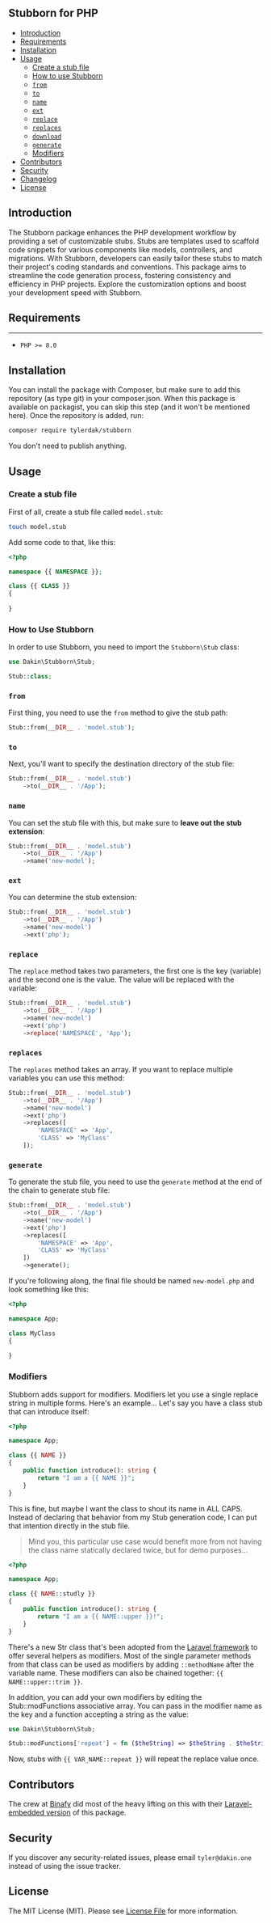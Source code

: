 ## Stubborn for PHP

- [Introduction](#introduction)
- [Requirements](#requirements)
- [Installation](#installation)
- [Usage](#usage)
    - [Create a stub file](#create-a-stub-file)
    - [How to use Stubborn](#how-using-stubborn)
    - [`from`](#from)
    - [`to`](#to)
    - [`name`](#name)
    - [`ext`](#ext)
    - [`replace`](#replace)
    - [`replaces`](#replaces)
    - [`download`](#download)
    - [`generate`](#generate)
    - [Modifiers](#modifiers)
- [Contributors](#contributors)
- [Security](#security)
- [Changelog](#changelog)
- [License](#license)

<a name="introduction"></a>
## Introduction

The Stubborn package enhances the PHP development workflow by providing a set of customizable stubs. Stubs are templates used to scaffold code snippets for various components like models, controllers, and migrations. With Stubborn, developers can easily tailor these stubs to match their project's coding standards and conventions. This package aims to streamline the code generation process, fostering consistency and efficiency in PHP projects. Explore the customization options and boost your development speed with Stubborn.

<a name="requirements"></a>
## Requirements

***
- ```PHP >= 8.0```


<a name="installation"></a>
## Installation

You can install the package with Composer, but make sure to add this repository (as type git) in your composer.json. When this package is available on packagist, you can skip this step (and it won't be mentioned here).
Once the repository is added, run:
```bash
composer require tylerdak/stubborn
```

You don't need to publish anything.

<a name="usage"></a>
## Usage

<a name="create-a-stub-file"></a>
### Create a stub file
First of all, create a stub file called `model.stub`:

```bash
touch model.stub
```

Add some code to that, like this:

```php
<?php

namespace {{ NAMESPACE }};

class {{ CLASS }}
{
    
}
```

<a name="how-using-stubborn"></a>
### How to Use Stubborn

In order to use Stubborn, you need to import the `Stubborn\Stub` class:

```php
use Dakin\Stubborn\Stub;

Stub::class;
```

<a name="from"></a>
### `from`

First thing, you need to use the `from` method to give the stub path:

```php
Stub::from(__DIR__ . 'model.stub');
```

<a name="to"></a>
### `to`

Next, you'll want to specify the destination directory of the stub file:

```php
Stub::from(__DIR__ . 'model.stub')
    ->to(__DIR__ . '/App');
```

<a name="name"></a>
### `name`

You can set the stub file with this, but make sure to **leave out the stub extension**:

```php
Stub::from(__DIR__ . 'model.stub')
    ->to(__DIR__ . '/App')
    ->name('new-model');
```

<a name="ext"></a>
### `ext`

You can determine the stub extension:

```php
Stub::from(__DIR__ . 'model.stub')
    ->to(__DIR__ . '/App')
    ->name('new-model')
    ->ext('php');
```

<a name="replace"></a>
### `replace`

The `replace` method takes two parameters, the first one is the key (variable) and the second one is the value. The value will be replaced with the variable:

```php
Stub::from(__DIR__ . 'model.stub')
    ->to(__DIR__ . '/App')
    ->name('new-model')
    ->ext('php')
    ->replace('NAMESPACE', 'App');
```

<a name="replaces"></a>
### `replaces`

The `replaces` method takes an array. If you want to replace multiple variables you can use this method:

```php
Stub::from(__DIR__ . 'model.stub')
    ->to(__DIR__ . '/App')
    ->name('new-model')
    ->ext('php')
    ->replaces([
        'NAMESPACE' => 'App',
        'CLASS' => 'MyClass'
    ]);
```

<a name="generate"></a>
### `generate`

To generate the stub file, you need to use the `generate` method at the end of the chain to generate stub file:

```php
Stub::from(__DIR__ . 'model.stub')
    ->to(__DIR__ . '/App')
    ->name('new-model')
    ->ext('php')
    ->replaces([
        'NAMESPACE' => 'App',
        'CLASS' => 'MyClass'
    ])
    ->generate();
```

If you're following along, the final file should be named `new-model.php` and look something like this:

```php
<?php

namespace App;

class MyClass
{
    
}
```

<a name="modifiers"></a>
### Modifiers

Stubborn adds support for modifiers. Modifiers let you use a single replace string in multiple forms.
Here's an example... Let's say you have a class stub that can introduce itself:
```php
<?php

namespace App;

class {{ NAME }}
{
    public function introduce(): string {
        return "I am a {{ NAME }}";
    }
}
```

This is fine, but maybe I want the class to shout its name in ALL CAPS. Instead of declaring that behavior from my Stub generation code, I can put that intention directly in the stub file.
> Mind you, this particular use case would benefit more from not having the class name statically declared twice, but for demo purposes...

```php
<?php

namespace App;

class {{ NAME::studly }}
{
    public function introduce(): string {
        return "I am a {{ NAME::upper }}!";
    }
}
```
There's a new Str class that's been adopted from the [Laravel framework](https://github.com/laravel/framework) to offer several helpers as modifiers. Most of the single parameter methods from that class can be used as modifiers by adding `::methodName` after the variable name.
These modifiers can also be chained together: `{{ NAME::upper::trim }}`.

In addition, you can add your own modifiers by editing the Stub::modFunctions associative array. You can pass in the modifier name as the key and a function accepting a string as the value:
```php
use Dakin\Stubborn\Stub;

Stub::modFunctions['repeat'] = fn ($theString) => $theString . $theString;
```
Now, stubs with `{{ VAR_NAME::repeat }}` will repeat the replace value once.

<a name="contributors"></a>
## Contributors
The crew at [Binafy](https://github.com/binafy) did most of the heavy lifting on this with their [Laravel-embedded version](https://github.com/binafy/laravel-stub) of this package.

<a name="security"></a>
## Security

If you discover any security-related issues, please email `tyler@dakin.one` instead of using the issue tracker.

<a name="license"></a>
## License

The MIT License (MIT). Please see [License File](https://github.com/tylerdak/stubborn/blob/1.x/LICENSE) for more information.
